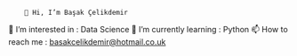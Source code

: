         👋 Hi, I’m Başak Çelikdemir
  
 
 👀 I’m interested in : Data Science
 🌱 I’m currently learning  : Python
  📫 How to reach me : basakcelikdemir@hotmail.co.uk
<!---
basakcelikdemir/basakcelikdemir is a ✨ special ✨ repository because its `README.md` (this file) appears on your GitHub profile.
You can click the Preview link to take a look at your changes.
--->
